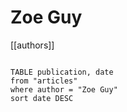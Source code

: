 # Zoe Guy

[[authors]]

```dataview

TABLE publication, date
from "articles"
where author = "Zoe Guy"
sort date DESC

```